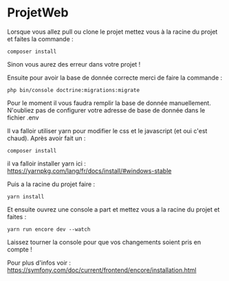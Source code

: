 # ProjetWeb

Lorsque vous allez pull ou clone le projet mettez vous à la racine du projet et faites la commande :
```
composer install
```
Sinon vous aurez des erreur dans votre projet !

Ensuite pour avoir la base de donnée correcte merci de faire la commande :
```
php bin/console doctrine:migrations:migrate
```
Pour le moment il vous faudra remplir la base de donnée manuellement. 
N'oubliez pas de configurer votre adresse de base de donnée dans le fichier .env

Il va  falloir utiliser yarn pour modifier le css et le javascript (et oui c'est chaud).
Après avoir fait un :
``` 
composer install 
```

il va falloir installer yarn ici : 
https://yarnpkg.com/lang/fr/docs/install/#windows-stable

Puis a la racine du projet faire : 
``` 
yarn install 
```
Et ensuite ouvrez une console a part et mettez vous a la racine du projet et faites :
``` 
yarn run encore dev --watch 
```
Laissez tourner la console pour que vos changements soient pris en compte !

Pour plus d'infos voir : https://symfony.com/doc/current/frontend/encore/installation.html
